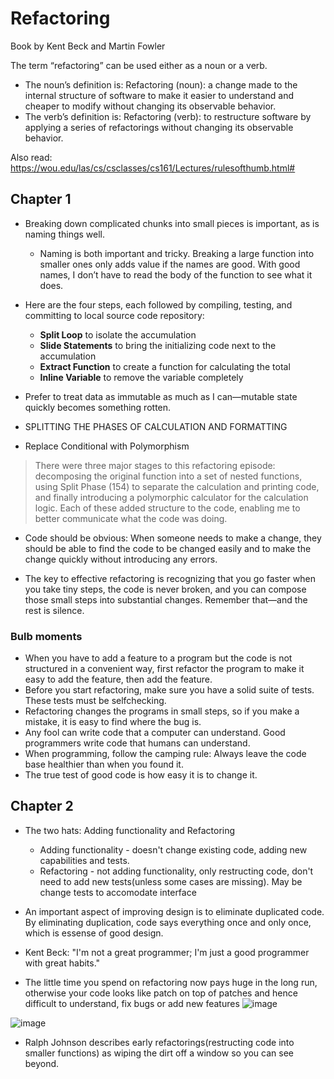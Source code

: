 # Refactoring
Book by Kent Beck and Martin Fowler

The term “refactoring” can be used either as a noun or a verb. 
* The noun’s definition is: Refactoring (noun): a change made to the internal structure of software to make it
easier to understand and cheaper to modify without changing its observable behavior.
* The verb’s definition is: Refactoring (verb): to restructure software by applying a series of refactorings
without changing its observable behavior.

Also read: https://wou.edu/las/cs/csclasses/cs161/Lectures/rulesofthumb.html#

## Chapter 1

* Breaking down complicated chunks into small pieces is important, as is
naming things well.
  -  Naming is both important and tricky. Breaking a large function into smaller ones only
adds value if the names are good. With good names, I don’t have to read the body of the
function to see what it does.

* Here are the four steps, each followed by compiling, testing, and committing to local source code repository:
  - **Split Loop** to isolate the accumulation
  - **Slide Statements** to bring the initializing code next to the accumulation
  - **Extract Function** to create a function for calculating the total
  - **Inline Variable** to remove the variable completely
 
* Prefer to treat data as immutable as much as I can—mutable state quickly becomes something rotten.

* SPLITTING THE PHASES OF CALCULATION AND FORMATTING

* Replace Conditional with Polymorphism

> There were three major stages to this refactoring episode: decomposing the original
function into a set of nested functions, using Split Phase (154) to separate the
calculation and printing code, and finally introducing a polymorphic calculator for the
calculation logic. Each of these added structure to the code, enabling me to better
communicate what the code was doing.

* Code should be obvious: When someone needs to make a change, they
should be able to find the code to be changed easily and to make the change quickly
without introducing any errors.

* The key to effective refactoring is recognizing that you go
faster when you take tiny steps, the code is never broken, and you can compose those
small steps into substantial changes. Remember that—and the rest is silence.

### Bulb moments

* When you have to add a feature to a program but the code is not structured in
a convenient way, first refactor the program to make it easy to add the feature, then
add the feature.
* Before you start refactoring, make sure you have a solid suite of tests. These
tests must be self­checking.
* Refactoring changes the programs in small steps, so if you make a mistake, it
is easy to find where the bug is.
* Any fool can write code that a computer can understand. Good programmers
write code that humans can understand.
* When programming, follow the camping rule: Always leave the code base healthier than when you found it.
* The true test of good code is how easy it is to change it.

## Chapter 2

* The two hats: Adding functionality and Refactoring
  - Adding functionality - doesn't change existing code, adding new capabilities and tests.
  - Refactoring - not adding functionality, only restructing code, don't need to add new tests(unless some cases are missing). May be change tests to accomodate interface
* An important aspect of improving design is to eliminate duplicated code. By eliminating duplication, code says everything once and only once, which is essense of good design.
* Kent Beck: "I'm not a great programmer; I'm just a good programmer with great habits."

* The little time you spend on refactoring now pays huge in the long run, otherwise your code looks like patch on top of patches and hence difficult to understand, fix bugs or add new features
![image](https://github.com/remidinishanth/oops_and_design_patterns/assets/19663316/c60ad4e3-9010-4335-9fe7-e9449e888430)

![image](https://github.com/remidinishanth/oops_and_design_patterns/assets/19663316/f48d4952-30b9-4587-a81c-48db5f0e8f60)

* Ralph Johnson describes early refactorings(restructing code into smaller functions) as wiping the dirt off a window so you can see beyond.
